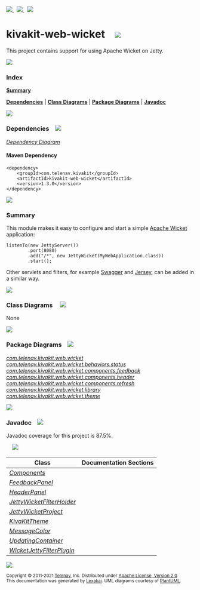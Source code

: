 [//]: # (start-user-text)

<a href="https://www.kivakit.org">
<img src="https://www.kivakit.org/images/web-32.png" srcset="https://www.kivakit.org/images/web-32-2x.png 2x"/>
</a>
&nbsp;
<a href="https://twitter.com/openkivakit">
<img src="https://www.kivakit.org/images/twitter-32.png" srcset="https://www.kivakit.org/images/twitter-32-2x.png 2x"/>
</a>
&nbsp;
<a href="https://kivakit.zulipchat.com">
<img src="https://www.kivakit.org/images/zulip-32.png" srcset="https://www.kivakit.org/images/zulip-32-2x.png 2x"/>
</a>

[//]: # (end-user-text)

# kivakit-web-wicket &nbsp;&nbsp; <img src="https://www.kivakit.org/images/wicket-32.png" srcset="https://www.kivakit.org/images/wicket-32-2x.png 2x"/>

This project contains support for using Apache Wicket on Jetty.

<img src="https://www.kivakit.org/images/horizontal-line-512.png" srcset="https://www.kivakit.org/images/horizontal-line-512-2x.png 2x"/>

### Index

[**Summary**](#summary)  

[**Dependencies**](#dependencies) | [**Class Diagrams**](#class-diagrams) | [**Package Diagrams**](#package-diagrams) | [**Javadoc**](#javadoc)

<img src="https://www.kivakit.org/images/horizontal-line-512.png" srcset="https://www.kivakit.org/images/horizontal-line-512-2x.png 2x"/>

### Dependencies <a name="dependencies"></a> &nbsp;&nbsp; <img src="https://www.kivakit.org/images/dependencies-32.png" srcset="https://www.kivakit.org/images/dependencies-32-2x.png 2x"/>

[*Dependency Diagram*](https://www.kivakit.org/1.3.0/lexakai/kivakit-extensions/kivakit-web/wicket/documentation/diagrams/dependencies.svg)

#### Maven Dependency

    <dependency>
        <groupId>com.telenav.kivakit</groupId>
        <artifactId>kivakit-web-wicket</artifactId>
        <version>1.3.0</version>
    </dependency>

<img src="https://www.kivakit.org/images/horizontal-line-128.png" srcset="https://www.kivakit.org/images/horizontal-line-128-2x.png 2x"/>

[//]: # (start-user-text)

### Summary <a name = "summary"></a>

This module makes it easy to configure and start a simple [Apache Wicket](https://wicket.apache.org) application:

    listenTo(new JettyServer())
            .port(8080)
            .add("/*", new JettyWicket(MyWebApplication.class))
            .start();

Other servlets and filters, for example [Swagger](../swagger/README.md) and [Jersey](../jersey/README.md), can be added in a similar way.

[//]: # (end-user-text)

<img src="https://www.kivakit.org/images/horizontal-line-128.png" srcset="https://www.kivakit.org/images/horizontal-line-128-2x.png 2x"/>

### Class Diagrams <a name="class-diagrams"></a> &nbsp; &nbsp; <img src="https://www.kivakit.org/images/diagram-40.png" srcset="https://www.kivakit.org/images/diagram-40-2x.png 2x"/>

None

<img src="https://www.kivakit.org/images/horizontal-line-128.png" srcset="https://www.kivakit.org/images/horizontal-line-128-2x.png 2x"/>

### Package Diagrams <a name="package-diagrams"></a> &nbsp;&nbsp; <img src="https://www.kivakit.org/images/box-32.png" srcset="https://www.kivakit.org/images/box-32-2x.png 2x"/>

[*com.telenav.kivakit.web.wicket*](https://www.kivakit.org/1.3.0/lexakai/kivakit-extensions/kivakit-web/wicket/documentation/diagrams/com.telenav.kivakit.web.wicket.svg)  
[*com.telenav.kivakit.web.wicket.behaviors.status*](https://www.kivakit.org/1.3.0/lexakai/kivakit-extensions/kivakit-web/wicket/documentation/diagrams/com.telenav.kivakit.web.wicket.behaviors.status.svg)  
[*com.telenav.kivakit.web.wicket.components.feedback*](https://www.kivakit.org/1.3.0/lexakai/kivakit-extensions/kivakit-web/wicket/documentation/diagrams/com.telenav.kivakit.web.wicket.components.feedback.svg)  
[*com.telenav.kivakit.web.wicket.components.header*](https://www.kivakit.org/1.3.0/lexakai/kivakit-extensions/kivakit-web/wicket/documentation/diagrams/com.telenav.kivakit.web.wicket.components.header.svg)  
[*com.telenav.kivakit.web.wicket.components.refresh*](https://www.kivakit.org/1.3.0/lexakai/kivakit-extensions/kivakit-web/wicket/documentation/diagrams/com.telenav.kivakit.web.wicket.components.refresh.svg)  
[*com.telenav.kivakit.web.wicket.library*](https://www.kivakit.org/1.3.0/lexakai/kivakit-extensions/kivakit-web/wicket/documentation/diagrams/com.telenav.kivakit.web.wicket.library.svg)  
[*com.telenav.kivakit.web.wicket.theme*](https://www.kivakit.org/1.3.0/lexakai/kivakit-extensions/kivakit-web/wicket/documentation/diagrams/com.telenav.kivakit.web.wicket.theme.svg)

<img src="https://www.kivakit.org/images/horizontal-line-128.png" srcset="https://www.kivakit.org/images/horizontal-line-128-2x.png 2x"/>

### Javadoc <a name="javadoc"></a> &nbsp;&nbsp; <img src="https://www.kivakit.org/images/books-32.png" srcset="https://www.kivakit.org/images/books-32-2x.png 2x"/>

Javadoc coverage for this project is 87.5%.  
  
&nbsp; &nbsp; <img src="https://www.kivakit.org/images/meter-90-96.png" srcset="https://www.kivakit.org/images/meter-90-96-2x.png 2x"/>




| Class | Documentation Sections |
|---|---|
| [*Components*](https://www.kivakit.org/1.3.0/javadoc/kivakit-extensions/kivakit.web.wicket/com/telenav/kivakit/web/wicket/library/Components.html) |  |  
| [*FeedbackPanel*](https://www.kivakit.org/1.3.0/javadoc/kivakit-extensions/kivakit.web.wicket/com/telenav/kivakit/web/wicket/components/feedback/FeedbackPanel.html) |  |  
| [*HeaderPanel*](https://www.kivakit.org/1.3.0/javadoc/kivakit-extensions/kivakit.web.wicket/com/telenav/kivakit/web/wicket/components/header/HeaderPanel.html) |  |  
| [*JettyWicketFilterHolder*](https://www.kivakit.org/1.3.0/javadoc/kivakit-extensions/kivakit.web.wicket/com/telenav/kivakit/web/wicket/JettyWicketFilterHolder.html) |  |  
| [*JettyWicketProject*](https://www.kivakit.org/1.3.0/javadoc/kivakit-extensions/kivakit.web.wicket/com/telenav/kivakit/web/wicket/JettyWicketProject.html) |  |  
| [*KivaKitTheme*](https://www.kivakit.org/1.3.0/javadoc/kivakit-extensions/kivakit.web.wicket/com/telenav/kivakit/web/wicket/theme/KivaKitTheme.html) |  |  
| [*MessageColor*](https://www.kivakit.org/1.3.0/javadoc/kivakit-extensions/kivakit.web.wicket/com/telenav/kivakit/web/wicket/behaviors/status/MessageColor.html) |  |  
| [*UpdatingContainer*](https://www.kivakit.org/1.3.0/javadoc/kivakit-extensions/kivakit.web.wicket/com/telenav/kivakit/web/wicket/components/refresh/UpdatingContainer.html) |  |  
| [*WicketJettyFilterPlugin*](https://www.kivakit.org/1.3.0/javadoc/kivakit-extensions/kivakit.web.wicket/com/telenav/kivakit/web/wicket/WicketJettyFilterPlugin.html) |  |  

[//]: # (start-user-text)



[//]: # (end-user-text)

<img src="https://www.kivakit.org/images/horizontal-line-512.png" srcset="https://www.kivakit.org/images/horizontal-line-512-2x.png 2x"/>

<sub>Copyright &#169; 2011-2021 [Telenav](https://telenav.com), Inc. Distributed under [Apache License, Version 2.0](LICENSE)</sub>  
<sub>This documentation was generated by [Lexakai](https://lexakai.org). UML diagrams courtesy of [PlantUML](https://plantuml.com).</sub>

